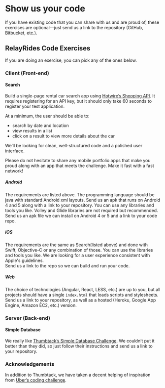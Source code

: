 # Show us your code

If you have existing code that you can share with us and are proud of, these exercises are optional—just send us a link to the repository (GitHub, Bitbucket, etc.).

## RelayRides Code Exercises

If you are doing an exercise, you can pick any of the ones below.

### Client (Front-end)

#### Search

Build a single-page rental car search app using [Hotwire’s Shopping API][hotwire]. It requires registering for an API key, but it should only take 60 seconds to register your test application.

At a minimum, the user should be able to:

- search by date and location
- view results in a list
- click on a result to view more details about the car

We’ll be looking for clean, well-structured code and a polished user interface.

[hotwire]: http://developer.hotwire.com/docs/Rental_Car_Shopping_API
Please do not hesitate to share any mobile portfolio apps that make you proud along with an app that meets the challenge. Make it fast with a fast network! 

##### Android

The requirements are listed above. The programming language should be java with standard Android xml layouts. Send us an apk that runs on Android 4 and 5 along with a link to your repository. You can use any libraries and tools you like. Volley and Glide libraries are not required but recommended. 
Send us an apk file we can install on Android 4 or 5 and a link to your code repo.

##### iOS

The requirements are the same as Search(listed above) and done with Swift, Objective-C or any combination of those. You can use the libraries and tools you like. We are looking for a user experience consistent with Apple's guidelines.  
Send us a link to the repo so we can build and run your code.

##### Web

The choice of technologies (Angular, React, LESS, etc.) are up to you, but all projects should have a single `index.html` that loads scripts and stylesheets. Send us a link to your repository, as well as a hosted (Heroku, Google App Engine, Amazon EC2, etc.) version.

### Server (Back-end)

#### Simple Database

We really like [Thumbtack’s Simple Database Challenge][sdb]. We couldn’t put it better than they did, so just follow their instructions and send us a link to your repository.

[sdb]: https://www.thumbtack.com/challenges/simple-database

### Acknowledgements

In addition to Thumbtack, we have taken a decent helping of inspiration from [Uber’s coding challenge][uber].

[uber]: https://github.com/uber/coding-challenge-tools
